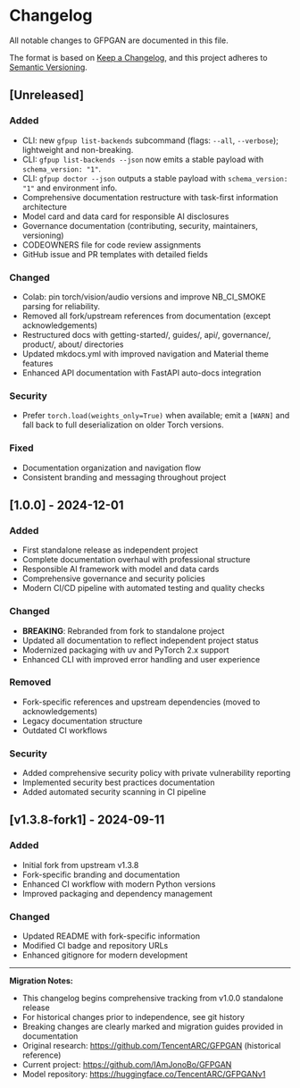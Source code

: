 # Changelog

All notable changes to GFPGAN are documented in this file.

The format is based on [Keep a Changelog](https://keepachangelog.com/en/1.0.0/),
and this project adheres to [Semantic Versioning](https://semver.org/spec/v2.0.0.html).

## [Unreleased]

### Added

- CLI: new `gfpup list-backends` subcommand (flags: `--all`, `--verbose`); lightweight and non-breaking.
- CLI: `gfpup list-backends --json` now emits a stable payload with
  `schema_version: "1"`.
- CLI: `gfpup doctor --json` outputs a stable payload with
  `schema_version: "1"` and environment info.
- Comprehensive documentation restructure with task-first information architecture
- Model card and data card for responsible AI disclosures
- Governance documentation (contributing, security, maintainers, versioning)
- CODEOWNERS file for code review assignments
- GitHub issue and PR templates with detailed fields

### Changed

- Colab: pin torch/vision/audio versions and improve NB_CI_SMOKE parsing for reliability.
- Removed all fork/upstream references from documentation (except acknowledgements)
- Restructured docs with getting-started/, guides/, api/, governance/, product/,
  about/ directories
- Updated mkdocs.yml with improved navigation and Material theme features
- Enhanced API documentation with FastAPI auto-docs integration

### Security

- Prefer `torch.load(weights_only=True)` when available; emit a `[WARN]` and
  fall back to full deserialization on older Torch versions.

### Fixed

- Documentation organization and navigation flow
- Consistent branding and messaging throughout project

## [1.0.0] - 2024-12-01

### Added
- First standalone release as independent project
- Complete documentation overhaul with professional structure
- Responsible AI framework with model and data cards
- Comprehensive governance and security policies
- Modern CI/CD pipeline with automated testing and quality checks

### Changed
- **BREAKING**: Rebranded from fork to standalone project
- Updated all documentation to reflect independent project status
- Modernized packaging with uv and PyTorch 2.x support
- Enhanced CLI with improved error handling and user experience

### Removed
- Fork-specific references and upstream dependencies (moved to acknowledgements)
- Legacy documentation structure
- Outdated CI workflows

### Security
- Added comprehensive security policy with private vulnerability reporting
- Implemented security best practices documentation
- Added automated security scanning in CI pipeline

## [v1.3.8-fork1] - 2024-09-11

### Added
- Initial fork from upstream v1.3.8
- Fork-specific branding and documentation
- Enhanced CI workflow with modern Python versions
- Improved packaging and dependency management

### Changed
- Updated README with fork-specific information
- Modified CI badge and repository URLs
- Enhanced gitignore for modern development

---

**Migration Notes:**
- This changelog begins comprehensive tracking from v1.0.0 standalone release
- For historical changes prior to independence, see git history
- Breaking changes are clearly marked and migration guides provided in documentation
- Original research: https://github.com/TencentARC/GFPGAN (historical reference)
- Current project: https://github.com/IAmJonoBo/GFPGAN
- Model repository: https://huggingface.co/TencentARC/GFPGANv1
